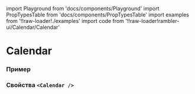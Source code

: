 import Playground from 'docs/components/Playground'
import PropTypesTable from 'docs/components/PropTypesTable'
import examples from '!!raw-loader!./examples'
import code from '!!raw-loader!rambler-ui/Calendar/Calendar'

# Calendar

### Пример
<Playground code={examples} />

### Свойства `<Calendar />`
<PropTypesTable code={code} />
